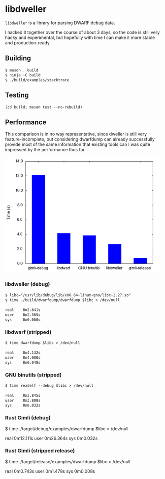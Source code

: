 # libdweller

`libdweller` is a library for parsing DWARF debug data.

I hacked it together over the course of about 3 days, so the code is still
very hacky and experimental, but hopefully with time I can make it more
stable and production-ready.

## Building

```
$ meson . build
$ ninja -C build
$ ./build/examples/stacktrace
```

## Testing

```
(cd build; meson test --no-rebuild)
```

## Performance

This comparison is in no way representative, since dweller is still very
feature-incomplete, but considering dwarfdump can already successfully provide
most of the same information that existing tools can I was quite impressed by
the performance thus far.

![Benchmark plot](./docs/bench.png)

### libdweller (debug)

```
$ libc="/usr/lib/debug/lib/x86_64-linux-gnu/libc-2.27.so"
$ time ./build/dwarfdump/dwarfdump $libc > /dev/null

real    0m2.641s
user    0m2.565s
sys     0m0.060s
```

### libdwarf (stripped)

```
$ time dwarfdump $libc > /dev/null

real    0m4.132s
user    0m4.080s
sys     0m0.048s
```

### GNU binutils (stripped)

```
$ time readelf --debug $libc > /dev/null

real    0m3.845s
user    0m3.808s
sys     0m0.032s
```

### Rust Gimli (debug)

$ time ./target/debug/examples/dwarfdump $libc > /dev/null

real    0m12.111s
user    0m26.364s
sys     0m0.032s

### Rust Gimli (stripped release)

$ time ./target/release/examples/dwarfdump $libc > /dev/null

real    0m0.743s
user    0m1.478s
sys     0m0.008s
